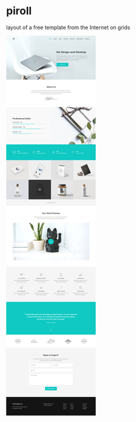# piroll
layout of a free template from the Internet on grids

![Template Preview](https://github.com/Andreyistyping/piroll/raw/master/template/01_One_Page.jpg)
